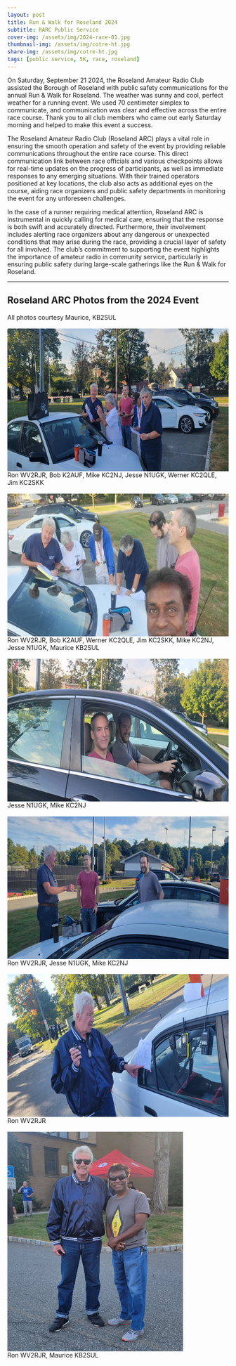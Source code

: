 ```yaml
---
layout: post
title: Run & Walk for Roseland 2024
subtitle: RARC Public Service
cover-img: /assets/img/2024-race-01.jpg
thumbnail-img: /assets/img/cotre-ht.jpg
share-img: /assets/img/cotre-ht.jpg
tags: [public service, 5K, race, roseland]
---
```


On Saturday, September 21 2024, the Roseland Amateur Radio Club assisted the Borough of Roseland with public safety communications for the annual Run & Walk for Roseland.  The weather was sunny and cool, perfect weather for a running event.  We used 70 centimeter simplex to communicate, and communication was clear and effective across the entire race course.  Thank you to all club members who came out early Saturday morning and helped to make this event a success.

The Roseland Amateur Radio Club (Roseland ARC) plays a vital role in ensuring the smooth operation and safety of the event by providing reliable communications throughout the entire race course. This direct communication link between race officials and various checkpoints allows for real-time updates on the progress of participants, as well as immediate responses to any emerging situations. With their trained operators positioned at key locations, the club also acts as additional eyes on the course, aiding race organizers and public safety departments in monitoring the event for any unforeseen challenges.

In the case of a runner requiring medical attention, Roseland ARC is instrumental in quickly calling for medical care, ensuring that the response is both swift and accurately directed. Furthermore, their involvement includes alerting race organizers about any dangerous or unexpected conditions that may arise during the race, providing a crucial layer of safety for all involved. The club’s commitment to supporting the event highlights the importance of amateur radio in community service, particularly in ensuring public safety during large-scale gatherings like the Run & Walk for Roseland.

---
## Roseland ARC Photos from the 2024 Event
All photos courtesy Maurice, KB2SUL<br/><br/>
[<img align="center" width="1024" height="325" src="/assets/img/2024-race/2024-rr-1.jpeg">](../assets/img/2024-race/2024-rr-1.jpeg)<br/>
Ron WV2RJR, Bob K2AUF, Mike KC2NJ, Jesse N1UGK, Werner KC2QLE, Jim KC2SKK<br/><br/>
[<img align="center" width="1024" height="325" src="/assets/img/2024-race/2024-rr-2.jpeg">](../assets/img/2024-race/2024-rr-2.jpeg)<br/>
Ron WV2RJR, Bob K2AUF, Werner KC2QLE, Jim KC2SKK, Mike KC2NJ, Jesse N1UGK, Maurice KB2SUL<br/><br/>
[<img align="center" width="1024" height="325" src="/assets/img/2024-race/2024-rr-3.jpeg">](../assets/img/2024-race/2024-rr-3.jpeg)<br/>
Jesse N1UGK, Mike KC2NJ<br/><br/>
[<img align="center" width="1024" height="325" src="/assets/img/2024-race/2024-rr-4.jpeg">](../assets/img/2024-race/2024-rr-4.jpeg)<br/>
Ron WV2RJR, Jesse N1UGK, Mike KC2NJ<br/><br/>
[<img align="center" width="1024" height="325" src="/assets/img/2024-race/2024-rr-6.jpeg">](../assets/img/2024-race/2024-rr-6.jpeg)<br/>
Ron WV2RJR<br/><br/>
[<img align="center" width="400" height="500" src="/assets/img/2024-race/2024-rr-5.jpeg">](../assets/img/2024-race/2024-rr-5.jpeg)<br/>
Ron WV2RJR, Maurice KB2SUL
